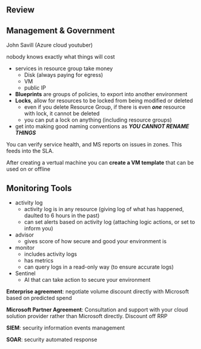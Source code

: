 ## Review

## Management & Government

John Savill (Azure cloud youtuber)

nobody knows exactly what things will cost

- services in resource group take money
  - Disk (always paying for egress)
  - VM
  - public IP
- **Blueprints** are groups of policies, to export into another environment
- **Locks**, allow for resources to be locked from being modified or deleted
  - even if you delete Resource Group, if there is even ***one*** resource with lock, it cannot be deleted
  - you can put a lock on anything (including resource groups)
- get into making good naming conventions as ***YOU CANNOT RENAME THINGS***

You can verify service health, and MS reports on issues in zones. This feeds into the SLA.

After creating a vertual machine you can **create a VM template** that can be used on or offline

## Monitoring Tools

- activity log
  - activity log is in any resource (giving log of what has happened, daulted to 6 hours in the past)
  - can set alerts based on activity log (attaching logic actions, or set to inform you)
- advisor
  - gives score of how secure and good your environment is
- monitor
  - includes activity logs
  - has metrics
  - can query logs in a read-only way (to ensure accurate logs)
- Sentinel 
  - AI that can take action to secure your environment 

**Enterprise agreement**: negotiate volume discount directly with Microsoft based on predicted spend

**Microsoft Partner Agreement**: Consultation and support with your cloud solution provider rather than Microsoft directly. Discount off RRP

**SIEM**: security information events management

**SOAR**: security automated response 